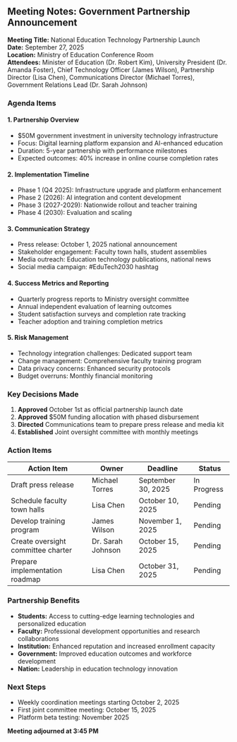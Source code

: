 ## Meeting Notes: Government Partnership Announcement

**Meeting Title:** National Education Technology Partnership Launch  
**Date:** September 27, 2025  
**Location:** Ministry of Education Conference Room  
**Attendees:** Minister of Education (Dr. Robert Kim), University President (Dr. Amanda Foster), Chief Technology Officer (James Wilson), Partnership Director (Lisa Chen), Communications Director (Michael Torres), Government Relations Lead (Dr. Sarah Johnson)  

### Agenda Items

#### 1. Partnership Overview
- $50M government investment in university technology infrastructure
- Focus: Digital learning platform expansion and AI-enhanced education
- Duration: 5-year partnership with performance milestones
- Expected outcomes: 40% increase in online course completion rates

#### 2. Implementation Timeline
- Phase 1 (Q4 2025): Infrastructure upgrade and platform enhancement
- Phase 2 (2026): AI integration and content development
- Phase 3 (2027-2029): Nationwide rollout and teacher training
- Phase 4 (2030): Evaluation and scaling

#### 3. Communication Strategy
- Press release: October 1, 2025 national announcement
- Stakeholder engagement: Faculty town halls, student assemblies
- Media outreach: Education technology publications, national news
- Social media campaign: #EduTech2030 hashtag

#### 4. Success Metrics and Reporting
- Quarterly progress reports to Ministry oversight committee
- Annual independent evaluation of learning outcomes
- Student satisfaction surveys and completion rate tracking
- Teacher adoption and training completion metrics

#### 5. Risk Management
- Technology integration challenges: Dedicated support team
- Change management: Comprehensive faculty training program
- Data privacy concerns: Enhanced security protocols
- Budget overruns: Monthly financial monitoring

### Key Decisions Made

1. **Approved** October 1st as official partnership launch date
2. **Approved** $50M funding allocation with phased disbursement
3. **Directed** Communications team to prepare press release and media kit
4. **Established** Joint oversight committee with monthly meetings

### Action Items

| Action Item | Owner | Deadline | Status |
|-------------|-------|----------|--------|
| Draft press release | Michael Torres | September 30, 2025 | In Progress |
| Schedule faculty town halls | Lisa Chen | October 10, 2025 | Pending |
| Develop training program | James Wilson | November 1, 2025 | Pending |
| Create oversight committee charter | Dr. Sarah Johnson | October 15, 2025 | Pending |
| Prepare implementation roadmap | Lisa Chen | October 31, 2025 | Pending |

### Partnership Benefits

- **Students:** Access to cutting-edge learning technologies and personalized education
- **Faculty:** Professional development opportunities and research collaborations
- **Institution:** Enhanced reputation and increased enrollment capacity
- **Government:** Improved education outcomes and workforce development
- **Nation:** Leadership in education technology innovation

### Next Steps
- Weekly coordination meetings starting October 2, 2025
- First joint committee meeting: October 15, 2025
- Platform beta testing: November 2025

**Meeting adjourned at 3:45 PM**